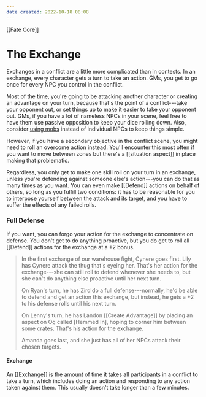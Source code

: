 ```yaml
---
date created: 2022-10-18 08:08
---
```


[[Fate Core]]

# The Exchange

Exchanges in a conflict are a little more complicated than in contests.  In an exchange, every character gets a turn to take an action. GMs, you get to go once for every NPC you control in the conflict.

Most of the time, you're going to be attacking another character or creating an advantage on your turn, because that's the point of a conflict---take your opponent out, or set things up to make it easier to take your opponent out.  GMs, if you have a lot of nameless NPCs in your scene, feel free to have them use passive opposition to keep your dice rolling down. Also, consider [using mobs](../creating-and-playing-opposition/index.html "Using Mobs") instead of individual NPCs to keep things simple.

However, if you have a secondary objective in the conflict scene, you might need to roll an overcome action instead. You'll encounter this most often if you want to move between zones but there's a [[situation aspect]] in place making that problematic.

Regardless, you only get to make one skill roll on your turn in an exchange, unless you're defending against someone else's action---you can do that as many times as you want. You can even make [[Defend]] actions on behalf of others, so long as you fulfill two conditions: it has to be reasonable for you to interpose yourself between the attack and its target, and you have to suffer the effects of any failed rolls.

### Full Defense

If you want, you can forgo your action for the exchange to concentrate on defense. You don't get to do anything proactive, but you do get to roll all [[Defend]] actions for the exchange at a +2 bonus.

> In the first exchange of our warehouse fight, Cynere goes first. Lily has Cynere attack the thug that's eyeing her. That's her action for the exchange---she can still roll to defend whenever she needs to, but she can't do anything else proactive until her next turn.
>
> On Ryan's turn, he has Zird do a full defense---normally, he'd be able to defend and get an action this exchange, but instead, he gets a +2 to his defense rolls until his next turn.
>
> On Lenny's turn, he has Landon [[Create Advantage]] by placing an aspect on Og called [Hemmed In], hoping to corner him between some crates. That's his action for the exchange.
>
> Amanda goes last, and she just has all of her NPCs attack their chosen targets.

#### Exchange

An [[Exchange]] is the amount of time it takes all participants in a conflict to take a turn, which includes doing an action and responding to any action taken against them. This usually doesn't take longer than a few minutes.